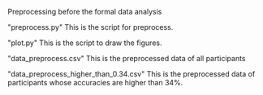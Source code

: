 Preprocessing before the formal data analysis

"preprocess.py"
This is the script for preprocess.

"plot.py"
This is the script to draw the figures. 

"data_preprocess.csv"
This is the preprocessed data of all participants

"data_preprocess_higher_than_0.34.csv"
This is the preprocessed data of participants whose accuracies are higher than 34%.

